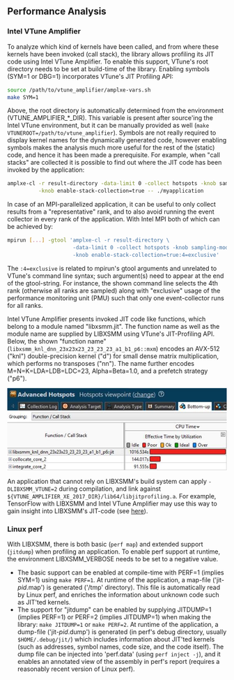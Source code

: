 ## Performance Analysis

### Intel&#160;VTune&#160;Amplifier

To analyze which kind of kernels have been called, and from where these kernels have been invoked (call stack), the library allows profiling its JIT code using Intel&#160;VTune&#160;Amplifier. To enable this support, VTune's root directory needs to be set at build-time of the library. Enabling symbols (SYM=1 or DBG=1) incorporates VTune's JIT Profiling API:

```bash
source /path/to/vtune_amplifier/amplxe-vars.sh
make SYM=1
```

Above, the root directory is automatically determined from the environment (VTUNE_AMPLIFIER_\*_DIR). This variable is present after source'ing the Intel&#160;VTune environment, but it can be manually provided as well (`make VTUNEROOT=/path/to/vtune_amplifier`). Symbols are not really required to display kernel names for the dynamically generated code, however enabling symbols makes the analysis much more useful for the rest of the (static) code, and hence it has been made a prerequisite. For example, when "call stacks" are collected it is possible to find out where the JIT code has been invoked by the application:

```bash
amplxe-cl -r result-directory -data-limit 0 -collect hotspots -knob sampling-mode=hw \
          -knob enable-stack-collection=true -- ./myapplication
```

In case of an MPI-parallelized application, it can be useful to only collect results from a "representative" rank, and to also avoid running the event collector in every rank of the application. With Intel&#160;MPI both of which can be achieved by:

```bash
mpirun [...] -gtool 'amplxe-cl -r result-directory \
                     -data-limit 0 -collect hotspots -knob sampling-mode=hw \
                     -knob enable-stack-collection=true:4=exclusive'
```

The `:4=exclusive` is related to mpirun's gtool arguments and unrelated to VTune's command line syntax; such argument(s) need to appear at the end of the gtool-string. For instance, the shown command line selects the 4th rank (otherwise all ranks are sampled) along with "exclusive" usage of the performance monitoring unit (PMU) such that only one event-collector runs for all ranks.

<a name="vtune-jit-api"></a>Intel&#160;VTune&#160;Amplifier presents invoked JIT code like functions, which belong to a module named "libxsmm.jit". The function name as well as the module name are supplied by LIBXSMM using VTune's JIT-Profiling API. Below, the shown "function name" (`libxsmm_knl_dnn_23x23x23_23_23_23_a1_b1_p6::mxm`) encodes an AVX-512 ("knl") double-precision kernel ("d") for small dense matrix multiplication, which performs no transposes ("nn"). The name further encodes M=N=K=LDA=LDB=LDC=23, Alpha=Beta=1.0, and a prefetch strategy ("p6").

![The shown "function name" (`libxsmm_knl_dnn_23x23x23_23_23_23_a1_b1_p6::mxm`) encodes an Intel&#160;AVX-512 ("knl") double-precision kernel ("d") for small dense matrix multiplication, which performs no transposes ("nn"). The name further encodes M=N=K=LDA=LDB=LDC=23, Alpha=Beta=1.0, and some prefetch strategy ("p6").](libxsmm_prof-vtune.png)

An application that cannot rely on LIBXSMM's build system can apply `-DLIBXSMM_VTUNE=2` during compilation, and link against `${VTUNE_AMPLIFIER_XE_2017_DIR}/lib64/libjitprofiling.a`. For example, TensorFlow with LIBXSMM and Intel&#160;VTune&#160;Amplifier may use this way to gain insight into LIBXSMM's JIT-code (see [here](tensorflow#performance-profiling)).

### Linux&#160;perf

With LIBXSMM, there is both basic (`perf map`) and extended support (`jitdump`) when profiling an application. To enable perf support at runtime, the environment LIBXSMM_VERBOSE needs to be set to a negative value.

* The basic support can be enabled at compile-time with PERF=1 (implies SYM=1) using `make PERF=1`. At runtime of the application, a map-file ('jit-*pid*.map') is generated ('/tmp' directory). This file is automatically read by Linux&#160;perf, and enriches the information about unknown code such as JIT'ted kernels.
* The support for "jitdump" can be enabled by supplying JITDUMP=1 (implies PERF=1) or PERF=2 (implies JITDUMP=1) when making the library: `make JITDUMP=1` or `make PERF=2`. At runtime of the application, a dump-file ('jit-*pid*.dump') is generated (in perf's debug directory, usually `$HOME/.debug/jit/`) which includes information about JIT'ted kernels (such as addresses, symbol names, code size, and the code itself). The dump file can be injected into 'perf.data' (using `perf inject -j`), and it enables an annotated view of the assembly in perf's report (requires a reasonably recent version of Linux&#160;perf).

